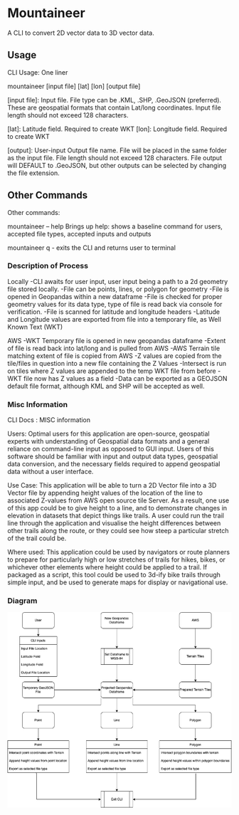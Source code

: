 # Mountaineer
A CLI to convert 2D vector data to 3D vector data.  

## Usage
CLI Usage: One liner

mountaineer [input file] [lat] [lon] [output file]

[input file]: Input file. File type can be .KML, .SHP, .GeoJSON (preferred). These are geospatial formats that contain Lat/long coordinates. Input file length should not exceed 128 characters. 

[lat]: Latitude field. Required to create WKT
[lon]: Longitude field. Required to create WKT

[output]: User-input Output file name. File will be placed in the same folder as the input file. File length should not exceed 128 characters. File output will DEFAULT to .GeoJSON, but other outputs can be selected by changing the file extension. 

## Other Commands
Other commands:

mountaineer – help
	Brings up help: shows a baseline command for users, accepted file types, accepted inputs and outputs

mountaineer q - exits the CLI and returns user to terminal 


### Description of Process

Locally
-CLI awaits for user input, user input being a path to a 2d geometry file stored locally.
-File can be points, lines, or polygon for geometry
-File is opened in Geopandas within a new dataframe
-File is checked for proper geometry values for its data type, type of file is read back via console for verification.
-File is scanned for latitude and longitude headers
-Latitude and Longitude values are exported from file into a temporary file, as Well Known Text (WKT)

AWS
-WKT Temporary file is opened in new geopandas dataframe
-Extent of file is read back into lat/long and is pulled from AWS
-AWS Terrain tile matching extent of file is copied from AWS
-Z values are copied from the tile/files in question into a new file containing the Z Values
-Intersect is run on tiles where Z values are appended to the temp WKT file from before
-WKT file now has Z values as a field
-Data can be exported as a GEOJSON default file format, although KML and SHP will be accepted as well.

### Misc Information
CLI Docs : MISC information

Users: Optimal users for this application are open-source, geospatial experts with understanding of Geospatial data formats and a general reliance on command-line input as opposed to GUI input. Users of this software should be familiar with input and output data types, geospatial data conversion, and the necessary fields required to append geospatial data without a user interface. 

Use Case: This application will be able to turn a 2D Vector file into a 3D Vector file by appending height values of the location of the line to associated Z-values from AWS open source tile Server. As a result, one use of this app could be to give height to a line, and to demonstrate changes in elevation in datasets that depict things like trails. A user could run the trail line through the application and visualise the height differences between other trails along the route, or they could see how steep a particular stretch of the trail could be. 

Where used: This application could be used by navigators or route planners to prepare for particularly high or low stretches of trails for hikes, bikes, or whichever other elements where height could be applied to a trail. If packaged as a script, this tool could be used to 3d-ify bike trails through simple input, and be used to generate maps for display or navigational use.

### Diagram
![Embedded Diagram](/mountaineer_v1.png?raw=true "Optional Title")
